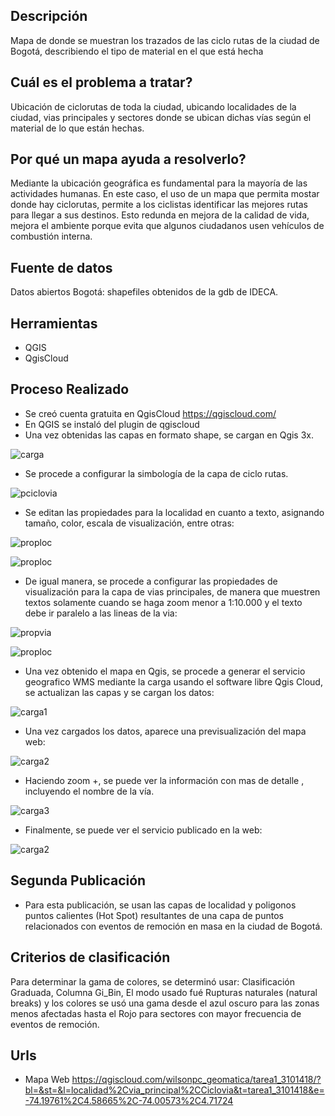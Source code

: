 ## Descripción

Mapa de donde se muestran los trazados de las ciclo rutas de la ciudad de Bogotá, describiendo el tipo de material en el que está hecha

##  Cuál es el problema a tratar?

Ubicación de ciclorutas de toda la ciudad, ubicando localidades de la ciudad, vias principales y sectores donde se ubican dichas vías según el material de lo que están hechas. 

##  Por qué un mapa ayuda a resolverlo?

Mediante la ubicación geográfica es fundamental para la mayoría de las actividades humanas. En este caso, el uso de un mapa que permita mostar donde hay ciclorutas, permite a los ciclistas identificar las mejores rutas para llegar a sus destinos. Esto redunda en mejora de la calidad de vida, mejora el ambiente porque evita que algunos ciudadanos usen vehículos de combustión interna.

## Fuente de datos

Datos abiertos Bogotá: shapefiles obtenidos de la gdb de IDECA.

##  Herramientas
- QGIS
- QgisCloud

##  Proceso Realizado

- Se creó cuenta gratuita en QgisCloud https://qgiscloud.com/
- En QGIS se instaló del plugin de qgiscloud
- Una vez obtenidas las capas en formato shape, se cargan en Qgis 3x.

![carga](images/carga_shapes.jpg)

- Se procede a configurar la simbología de la capa de ciclo rutas.

![pciclovia](images/prop_cvia_simbol.jpg)

- Se editan las propiedades para la localidad en cuanto a texto, asignando tamaño, color, escala de visualización, entre otras:

![proploc](images/prop_localidad_etiq_texto.jpg)

![proploc](images/prop_localidad_etiqueta.jpg)


- De igual manera, se procede a configurar las propiedades de visualización para la capa de vias principales, de manera que muestren textos solamente cuando se haga zoom menor a 1:10.000 y el texto debe ir paralelo a las lineas de la via:

![propvia](images/prop_viaprin_etiq_rep.jpg)

![proploc](images/prop_viaprin_etiqueta.jpg)

- Una vez obtenido el mapa en Qgis, se procede a generar el servicio geografico WMS mediante la carga usando el software libre Qgis Cloud, se actualizan las capas y se cargan los datos:

![carga1](images/qgis_cloud_carga.jpg)

- Una vez cargados los datos, aparece una previsualización del mapa web:

![carga2](images/qgis_cloudmapa.jpg)

- Haciendo zoom +, se puede ver la información con mas de detalle , incluyendo el nombre de la vía.

![carga3](images/qgiscloud_pub_zoom.jpg)

- Finalmente, se puede ver el servicio publicado en la web:

![carga2](images/qgiscloud_publicado.jpg)

## Segunda Publicación
- Para esta publicación, se usan las capas de localidad y poligonos puntos calientes (Hot Spot) resultantes de una capa de puntos relacionados con eventos de remoción en masa en la ciudad de Bogotá.

## Criterios de clasificación

Para determinar la gama de colores, se determinó usar: Clasificación Graduada, Columna Gi_Bin, El modo usado fué Rupturas naturales (natural breaks) y los colores se usó una gama desde el azul oscuro para las zonas menos afectadas hasta el Rojo para sectores con mayor frecuencia de eventos de remoción.

##  Urls

- Mapa Web 
https://qgiscloud.com/wilsonpc_geomatica/tarea1_3101418/?bl=&st=&l=localidad%2Cvia_principal%2CCiclovia&t=tarea1_3101418&e=-74.19761%2C4.58665%2C-74.00573%2C4.71724


